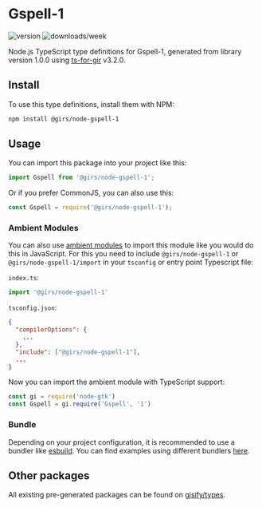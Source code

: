 
# Gspell-1

![version](https://img.shields.io/npm/v/@girs/node-gspell-1)
![downloads/week](https://img.shields.io/npm/dw/@girs/node-gspell-1)


Node.js TypeScript type definitions for Gspell-1, generated from library version 1.0.0 using [ts-for-gir](https://github.com/gjsify/ts-for-gir) v3.2.0.


## Install

To use this type definitions, install them with NPM:
```bash
npm install @girs/node-gspell-1
```

## Usage

You can import this package into your project like this:
```ts
import Gspell from '@girs/node-gspell-1';
```

Or if you prefer CommonJS, you can also use this:
```ts
const Gspell = require('@girs/node-gspell-1');
```

### Ambient Modules

You can also use [ambient modules](https://github.com/gjsify/ts-for-gir/tree/main/packages/cli#ambient-modules) to import this module like you would do this in JavaScript.
For this you need to include `@girs/node-gspell-1` or `@girs/node-gspell-1/import` in your `tsconfig` or entry point Typescript file:

`index.ts`:
```ts
import '@girs/node-gspell-1'
```

`tsconfig.json`:
```json
{
  "compilerOptions": {
    ...
  },
  "include": ["@girs/node-gspell-1"],
  ...
}
```

Now you can import the ambient module with TypeScript support: 

```ts
const gi = require('node-gtk')
const Gspell = gi.require('Gspell', '1')
```


### Bundle

Depending on your project configuration, it is recommended to use a bundler like [esbuild](https://esbuild.github.io/). You can find examples using different bundlers [here](https://github.com/gjsify/ts-for-gir/tree/main/examples).

## Other packages

All existing pre-generated packages can be found on [gjsify/types](https://github.com/gjsify/types).

